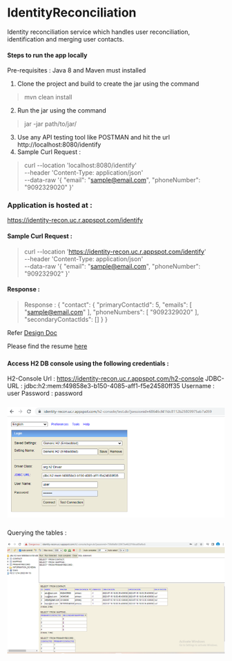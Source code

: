 # IdentityReconciliation

Identity reconciliation service which handles user reconciliation, identification and merging user contacts.

#### Steps to run the app locally
Pre-requisites : Java 8 and Maven must installed
1. Clone the project and build to create the jar using the command
> mvn clean install
2. Run the jar using the command
> jar -jar path/to/jar/
3. Use any API testing tool like POSTMAN and hit the url http://localhost:8080/identify
4. Sample Curl Request :
> curl --location 'localhost:8080/identify' \
--header 'Content-Type: application/json' \
--data-raw '{
"email": "sample@email.com",
"phoneNumber": "9092329020"
}'

### Application is hosted at : 
https://identity-recon.uc.r.appspot.com/identify

#### Sample Curl Request : 
>curl --location 'https://identity-recon.uc.r.appspot.com/identify' \
--header 'Content-Type: application/json' \
--data-raw '{
"email": "sample@email.com",
"phoneNumber": "909232902"
}'

#### Response : 
>Response :
{
"contact": {
"primaryContactId": 5,
"emails": [
"sample@email.com"
],
"phoneNumbers": [
"9092329020"
],
"secondaryContactIds": []
}
}


Refer [Design Doc](https://docs.google.com/document/d/1px8OgY_2Lt3jMLxIq18xnPK75ZAOCI-HU3YIHoRW_Sc/edit?usp=sharing)

Please find the resume [here](https://drive.google.com/file/d/1YQqZfcwZO6-8cyhZJ2gZNFChNOgPy_PF/view?usp=sharing)

###
#### Access H2 DB console using the following credentials :
H2-Console Url : https://identity-recon.uc.r.appspot.com/h2-console
JDBC-URL : jdbc:h2:mem:f49858e3-b150-4085-aff1-f5e24580ff35
Username : user
Password : password

#####
![img_2.png](img_2.png)
###
Querying the tables : 

![img.png](img.png)

